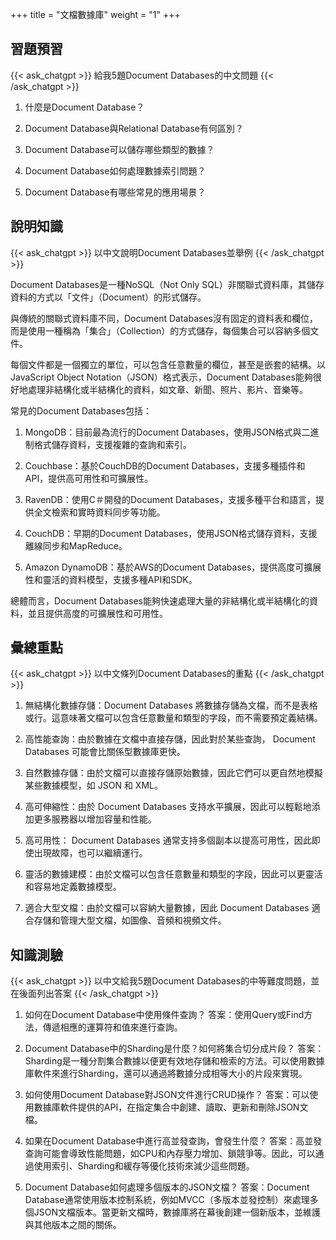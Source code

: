 +++
title = "文檔數據庫"
weight = "1"
+++
## 習題預習
{{< ask_chatgpt >}}
給我5題Document Databases的中文問題
{{< /ask_chatgpt >}}



1. 什麼是Document Database？

2. Document Database與Relational Database有何區別？

3. Document Database可以儲存哪些類型的數據？

4. Document Database如何處理數據索引問題？

5. Document Database有哪些常見的應用場景？   

## 說明知識
{{< ask_chatgpt >}}
以中文說明Document Databases並舉例
{{< /ask_chatgpt >}}



Document Databases是一種NoSQL（Not Only SQL）非關聯式資料庫，其儲存資料的方式以「文件」（Document）的形式儲存。

與傳統的關聯式資料庫不同，Document Databases沒有固定的資料表和欄位，而是使用一種稱為「集合」（Collection）的方式儲存，每個集合可以容納多個文件。

每個文件都是一個獨立的單位，可以包含任意數量的欄位，甚至是嵌套的結構。以JavaScript Object Notation（JSON）格式表示，Document Databases能夠很好地處理非結構化或半結構化的資料，如文章、新聞、照片、影片、音樂等。

常見的Document Databases包括：

1. MongoDB：目前最為流行的Document Databases，使用JSON格式與二進制格式儲存資料，支援複雜的查詢和索引。

2. Couchbase：基於CouchDB的Document Databases，支援多種插件和API，提供高可用性和可擴展性。

3. RavenDB：使用C＃開發的Document Databases，支援多種平台和語言，提供全文檢索和實時資料同步等功能。

4. CouchDB：早期的Document Databases，使用JSON格式儲存資料，支援離線同步和MapReduce。

5. Amazon DynamoDB：基於AWS的Document Databases，提供高度可擴展性和靈活的資料模型，支援多種API和SDK。

總體而言，Document Databases能夠快速處理大量的非結構化或半結構化的資料，並且提供高度的可擴展性和可用性。   

## 彙總重點
{{< ask_chatgpt >}}
以中文條列Document Databases的重點
{{< /ask_chatgpt >}}



1. 無結構化數據存儲：Document Databases 將數據存儲為文檔，而不是表格或行。這意味著文檔可以包含任意數量和類型的字段，而不需要預定義結構。

2. 高性能查詢：由於數據在文檔中直接存儲，因此對於某些查詢， Document Databases 可能會比關係型數據庫更快。

3. 自然數據存儲：由於文檔可以直接存儲原始數據，因此它們可以更自然地模擬某些數據模型，如 JSON 和 XML。

4. 高可伸縮性：由於 Document Databases 支持水平擴展，因此可以輕鬆地添加更多服務器以增加容量和性能。

5. 高可用性： Document Databases 通常支持多個副本以提高可用性，因此即使出現故障，也可以繼續運行。

6. 靈活的數據建模：由於文檔可以包含任意數量和類型的字段，因此可以更靈活和容易地定義數據模型。

7. 適合大型文檔：由於文檔可以容納大量數據，因此 Document Databases 適合存儲和管理大型文檔，如圖像、音頻和視頻文件。   

## 知識測驗
{{< ask_chatgpt >}}
以中文給我5題Document Databases的中等難度問題，並在後面列出答案
{{< /ask_chatgpt >}}



1. 如何在Document Database中使用條件查詢？
答案：使用Query或Find方法，傳遞相應的運算符和值來進行查詢。

2. Document Database中的Sharding是什麼？如何將集合切分成片段？
答案：Sharding是一種分割集合數據以便更有效地存儲和檢索的方法。可以使用數據庫軟件來進行Sharding，還可以通過將數據分成相等大小的片段來實現。

3. 如何使用Document Database對JSON文件進行CRUD操作？
答案：可以使用數據庫軟件提供的API，在指定集合中創建、讀取、更新和刪除JSON文檔。

4. 如果在Document Database中進行高並發查詢，會發生什麼？
答案：高並發查詢可能會導致性能問題，如CPU和內存壓力增加、鎖競爭等。因此，可以通過使用索引、Sharding和緩存等優化技術來減少這些問題。

5. Document Database如何處理多個版本的JSON文檔？
答案：Document Database通常使用版本控制系統，例如MVCC（多版本並發控制）來處理多個JSON文檔版本。當更新文檔時，數據庫將在幕後創建一個新版本，並維護與其他版本之間的關係。   


